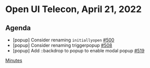 # Open UI Telecon, April 21, 2022

## Agenda
  - [popup] Consider renaming `initiallyopen` [#500](https://github.com/openui/open-ui/issues/500)
  - [popup] Consider renaming triggerpopup [#508](https://github.com/openui/open-ui/issues/508)
  - [popup] Add ::backdrop to popup to enable modal popup [#519](https://github.com/openui/open-ui/issues/519)

[Minutes](https://www.w3.org/2022/04/21-openui-minutes.html)
